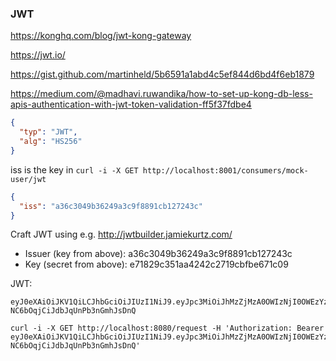 ### JWT

https://konghq.com/blog/jwt-kong-gateway

https://jwt.io/

https://gist.github.com/martinheld/5b6591a1abd4c5ef844d6bd4f6eb1879

https://medium.com/@madhavi.ruwandika/how-to-set-up-kong-db-less-apis-authentication-with-jwt-token-validation-ff5f37fdbe4

```json
{
  "typ": "JWT",
  "alg": "HS256"
}
```

iss is the key in `curl -i -X GET http://localhost:8001/consumers/mock-user/jwt`

```json
{
  "iss": "a36c3049b36249a3c9f8891cb127243c"
}
```


Craft JWT using e.g. http://jwtbuilder.jamiekurtz.com/
- Issuer (key from above): a36c3049b36249a3c9f8891cb127243c
- Key (secret from above): e71829c351aa4242c2719cbfbe671c09


JWT:

```
eyJ0eXAiOiJKV1QiLCJhbGciOiJIUzI1NiJ9.eyJpc3MiOiJhMzZjMzA0OWIzNjI0OWEzYzlmODg5MWNiMTI3MjQzYyIsImlhdCI6MTYzMzgxMzM4NCwiZXhwIjoxNjMzODE1NDI5LCJhdWQiOiJ3d3cuZXhhbXBsZS5jb20iLCJzdWIiOiJqcm9ja2V0QGV4YW1wbGUuY29tIiwiR2l2ZW5OYW1lIjoiSm9obm55IiwiU3VybmFtZSI6IlJvY2tldCIsIkVtYWlsIjoianJvY2tldEBleGFtcGxlLmNvbSIsIlJvbGUiOlsiTWFuYWdlciIsIlByb2plY3QgQWRtaW5pc3RyYXRvciJdfQ.ol77eZzI9Apuuf-NC6bOqjCiJdbJqUnPb3nGmhJsDnQ
```

```
curl -i -X GET http://localhost:8080/request -H 'Authorization: Bearer eyJ0eXAiOiJKV1QiLCJhbGciOiJIUzI1NiJ9.eyJpc3MiOiJhMzZjMzA0OWIzNjI0OWEzYzlmODg5MWNiMTI3MjQzYyIsImlhdCI6MTYzMzgxMzM4NCwiZXhwIjoxNjMzODE1NDI5LCJhdWQiOiJ3d3cuZXhhbXBsZS5jb20iLCJzdWIiOiJqcm9ja2V0QGV4YW1wbGUuY29tIiwiR2l2ZW5OYW1lIjoiSm9obm55IiwiU3VybmFtZSI6IlJvY2tldCIsIkVtYWlsIjoianJvY2tldEBleGFtcGxlLmNvbSIsIlJvbGUiOlsiTWFuYWdlciIsIlByb2plY3QgQWRtaW5pc3RyYXRvciJdfQ.ol77eZzI9Apuuf-NC6bOqjCiJdbJqUnPb3nGmhJsDnQ'
```
